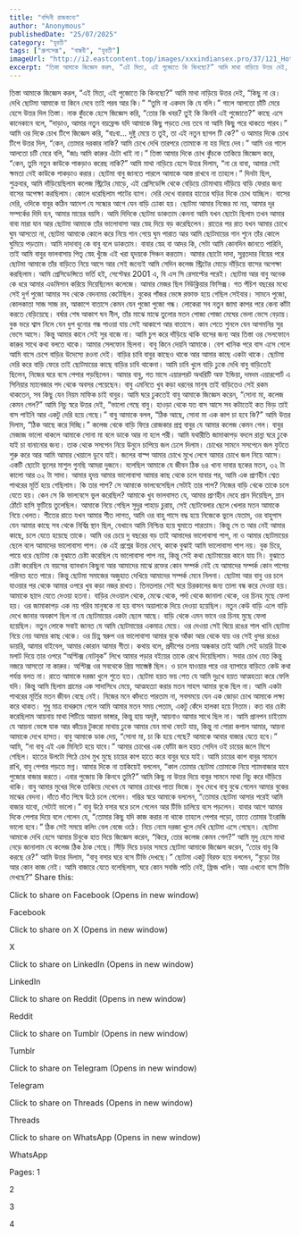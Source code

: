 ```yaml
---
title: "বন্দিনী রাজকন্যে"
author: "Anonymous"
publishedDate: "25/07/2025"
category: "যুবতী"
tags: ["গ্রুপসেক্স", "বান্ধবী", "যুবতী"]
imageUrl: "http://i2.eastcontent.top/images/xxxindiansex.pro/37/121_Hot_indian_minimal.jpg"
excerpt: "তিস্তা আমাকে জিজ্ঞেস করল, “এই মিতা, এই পুজোতে কি কিনছো?” আমি মাথা নাড়িয়ে উত্তর দেই, “কিছু না রে। দেখি ছোটমা আমাকে যা কিনে দেবে তাই পরব আর কি।” “তুমি না একদম কি যে বলি।” গালে আলতো চাঁটি মেরে হেসে উত্..."
---
```


তিস্তা আমাকে জিজ্ঞেস করল, “এই মিতা, এই পুজোতে কি কিনছো?”
আমি মাথা নাড়িয়ে উত্তর দেই, “কিছু না রে। দেখি ছোটমা আমাকে যা কিনে দেবে তাই পরব আর কি।”
“তুমি না একদম কি যে বলি।”
গালে আলতো চাঁটি মেরে হেসে উত্তর দিল তিস্তা।
নাক কুঁচকে হেসে জিজ্ঞেস করি, “তোর কি খবর? তুই কি কিনবি এই পুজোতে?”
কাছে এসে কানেকানে বলে, “দাড়াও, আমার নতুন বয়ফ্রেন্ড যদি আমাকে কিছু পড়তে দেয় তবে না আমি কিছু পরে থাকতে পারব।”
আমি ওর দিকে চোখ টিপে জিজ্ঞেস করি, “বাঃবা… দুষ্টু মেয়ে ত তুই, তা এই নতুন ছাগল টি কে?”
ও আমার দিকে চোখ টিপে উত্তর দিল, “কেন, তোমার দরকার নাকি? আমি চেখে দেখি তারপরে তোমাকে না হয় দিয়ে দেব।”
আমি ওর গালে আলতো চটি মেরে বলি, “জাঃ আমি কারুর এঁটো খাই না।”
তিস্তা আমার দিকে চোখ কুঁচকে তাকিয়ে জিজ্ঞেস করে, “কেন, তুমি নতুন কাউকে পাকড়াও করেছ নাকি?”
আমি মাথা নাড়িয়ে হেসে উত্তর দিলাম, “না রে বাবা, আমার সেই ক্ষমতা নেই কাউকে পাকড়াও করার। ছোটমা বাবু জানতে পারলে আমাকে আস্ত রাখবে না তাহলে।”
দিনটা ছিল, শুক্রবার, আমি দাঁড়িয়েছিলাম কলেজ স্ট্রিটের মোড়ে, এই প্রেসিডেন্সি থেকে বেড়িয়ে চৌমাথায় দাঁড়িয়ে বাড়ি ফেরার জন্য বাসের অপেক্ষা করছিলাম। কোলে ধরেছিলাম পাটের ব্যাগ। দেরি দেখে বারবার হাতের ঘড়ির দিকে চোখ যাচ্ছিল। বাসের দেরি, ওদিকে বাবুর কঠিন আদেশ যে সন্ধ্যের আগে যেন বাড়ি ঢোকা হয়।
ছোটমা আমার নিজের মা নয়, আমার দূর সম্পর্কের দিদি হন, আমার মায়ের বয়সি। আমি দিদিকে ছোটমা ডাকতাম কেননা আমি যখন ছোটো ছিলাম তখন আমার বাবা মারা যান আর ছোটমা আমাকে তাঁর ভালোবাসা আর স্নেহ দিয়ে বড় করেছিলেন। রাতের পর রাত যখন আমার চোখে ঘুম আসতো না, ছোটমা আমাকে কোলে করে নিয়ে গান গেয়ে ঘুম পারাত আর আমি ছোটমায়ের গান শুনে তাঁর কোলে ঘুমিয়ে পড়তাম। আমি দাদাবাবু কে বাবু বলে ডাকতাম। বাবার স্নেহ বা আদর কি, সেটা আমি কোনদিন জানতে পারিনি, তাই আমি বাবুর ভালবাসায় পিতৃ স্নেহ খুঁজে এই খরা হৃদয়কে সিঞ্চন করতাম। আমার ছোটো দাদা, সুব্রতদার বিয়ের পরে ছোটমা আমাকে তাঁর বাড়িতে নিয়ে আসে আর সেই জন্যেই আমি সেদিন কলেজ স্ট্রিটের মোড়ে দাঁড়িয়ে বাসের অপেক্ষা করছিলাম।
আমি প্রেসিডেন্সিতে ভর্তি হই, সেপ্টেম্বর 2001 এ, বি এস সি রেসাল্টের পরেই। ছোটমা আর বাবু অনেক কে ধরে আমার এডমিসান করিয়ে দিয়েছিলেন কলেজে। আমার মেজর ছিল নিউক্লিয়ার ফিসিক্স।
গত পঁচিশ বছরের মধ্যে সেই দুর্গ পুজো আমার সব থেকে বেদনাময় কেটেছিল। বুকের পাঁজর ভেঙ্গে রক্তাক্ত হয়ে গেছিল সেইবার। সামনে পুজো, কোলকাতা সাজ সাজ রব, আকাশে বাতাসে কেমন যেন পুজো পুজো গন্ধ। লোকেরা সব নতুন জামা কাপর পরে কেনা কাঁটা করতে বেড়িয়েছে। বর্ষার শেষ আকাশ ঘন নীল, তাঁর মাঝে মাঝে তুলোর মতন পোজা পোজা মেঘের ভেলা ভেসে বেড়ায়। বুক ভরে শ্বাস নিলে যেন ধুপ ধুনোর গন্ধ পাওয়া যায় সেই আকাশে আর বাতাসে। কান পেতে শুনলে যেন আগমনির সুর ভেসে আসে। কিন্তু আমার কানে সেই সুর বাজে না।
আমি চুপ করে দাঁড়িয়ে থাকি বাসের জন্য আর তিস্তা ওর সেলফোনে কারুর সাথে কথা বলতে থাকে। আমার সেলফোন ছিলনা। বাবু কিনে দেয়নি আমাকে। বেশ খানিক পরে বাস এসে গেলে আমি বাসে চেপে বাড়ির উদেস্যে রওনা দেই।
বাড়ির চাবি বাবুর কাছেও থাকে আর আমার কাছে একটা থাকে। ছোটমা দেরি করে বাড়ি ফেরে তাই ছোটমায়ের কাছে বাড়ির চাবি থাকেনা। আমি চাবি খুলে বাড়ি ঢুকে দেখি বাবু বাড়িতেই ছিলেন, নিজের ঘরে বসে পেপার পড়ছিলেন। আমার বাবু, গত মাসে এয়ারপরট অথরিটি অফ ইন্ডিয়া, দমদম এয়ারপোর্ট এ সিনিয়ার ম্যানেজার পদ থেকে অবসর পেয়েছেন। বাবু এমনিতে খুব কড়া ধরনের মানুষ তাই বাড়িতেও সেই রকম থাকতেন, সব কিছু যেন নিয়ম মাফিক চাই বাবুর।
আমি ঘরে ঢুকতেই বাবু আমাকে জিজ্ঞেস করেন, “সোনা মা, কলেজ কেমন গেল?”
আমি নিচু স্বরে উত্তর দেই, “ভালো গেছে বাবু। হাওড়া থেকে যত বাস আসে সব কটাতেই কত ভিড় তাই বাস পাইনি আর একটু দেরি হয়ে গেছে।”
বাবু আমাকে বলল, “ঠিক আছে, সোনা মা এক কাপ চা হবে কি?”
আমি উত্তর দিলাম, “ঠিক আছে করে দিচ্ছি।”
কলেজ থেকে বাড়ি ফিরে রোজকার প্রশ্ন বাবুর যে আমার কলেজ কেমন গেল। বাবুর মেজাজ ভালো থাকলে আমাকে সোনা মা বলে ডাকে আর না হলে পরী।
আমি যথারীতি জামাকাপড় বদলে রান্না ঘরে ঢুকে যাই চা বানানোর জন্য। তাক থেকে সসপেন নিয়ে উনুনে চাপিয়ে জল ঢেলে দিলাম। চোখের সামনে সসপেনে জল ফুটতে শুরু করে আর আমি আমার খেয়ালে ডুবে যাই। জলের বাস্প আমার চোখে মুখে লেগে আমার চোখে জল নিয়ে আসে। একটি ছোটো ভুলের মাশুল গুনছি আমরা দুজনে। বলেছিল আমাকে যে জীবন ঠিক ৬৪ খানা দাবার ছকের মতন, ৩২ টা কালো আর ৩২ টা সাদা। আমার হৃদয় আমার ভালোবাসা আমার কাছ থেকে চলে যাবার পর, আমি এক প্রাণহীন শ্বেত পাথরের মূর্তি হয়ে গেছিলাম। কি তার পাপ? সে আমাকে ভালবেসেছিল সেটাই তার পাপ? নিজের বাড়ি থেকে তাকে চলে যেতে হয়। কেন সে কি ভালবেসে ভুল করেছিল? আমাকে খুব ভালবাসত যে, আমার প্রাণহীন দেহে প্রান দিয়েছিল, ম্লান ঠোঁটে হাসি ফুটিয়ে তুলেছিল। আমাকে নিয়ে গেছিল সুদুর পাহাড় চুরায়, সেই ছোটবেলার ছেলে খেলার মতন আমাকে নিয়ে খেলত। শীতের রাতে যখন আমার শীত লাগত, আমি ওর বাহু পাসে বদ্ধ হয়ে নিজেকে ভুলে যেতাম, ওর বাহুপাস যেন আমার কাছে সব থেকে নির্বিঘ্ন স্থান ছিল, যেখানে আমি নিশ্চিন্ত হয়ে ঘুমাতে পারতাম। কিন্তু সে ত আর নেই আমার কাছে, চলে যেতে হয়েছে তাকে। আমি ওর চেয়ে দু বছরের বড় তাই আমাদের ভালোবাসা পাপ, না ও আমার ছোটমায়ের ছেলে বলে আমাদের ভালোবাসা পাপ। কে এই প্রশ্নের উত্তর দেবে, কাকে বুঝাই আমি ভালোবাসা পাপ নয়।
বুক চিরে, পায়ে ধরে ছোটমা কে বুঝাতে চেষ্টা করেছিল যে ভালোবাসা পাপ নয়, কিন্তু সেই কথা ছোটমায়ের কানে যায় নি। বুঝাতে চেষ্টা করেছিল যে বয়সের ব্যাবধান কিছুনা আর আমাদের মাঝে রক্তের কোন সম্পর্ক নেই যে আমাদের সম্পর্ক কোন পাপের পরিনত হতে পারে। কিন্তু ছোটমা সমাজের অজুহাত দেখিয়ে আমাদের সম্পর্ক মেনে নিলনা। ছোটমা আর বাবু ওর চলে যাওয়ার পর থেকে আমার ওপরে খুব কড়া নজর রাখত। তিনতলার সেই ঘরে চিরকালের জন্য তালা বন্ধ করে দেওয়া হয়। আমাকে ছাদে যেতে দেওয়া হতনা। বাড়ির দেওয়াল থেকে, মেঝে থেকে, পর্দা থেকে জানালা থেকে, ওর চিনহ মুছে ফেলা হয়। ওর জামাকাপড় এক নয় গরিব মানুষকে না হয় বাসন অয়ালাকে দিয়ে দেওয়া হয়েছিল। নতুন কেউ বাড়ি এলে বাড়ি দেখে জানার অবকাশ ছিল না যে ছোটমায়ের একটা ছেলে আছে। বাড়ি থেকে এমন ভাবে ওর চিনহ মুছে ফেলা হয়েছিল। নতুন লোকে সবাই জানত যে আমি ছোটমায়ের একমাত্র মেয়ে।
ওর দেওয়া সেই ঘিয়ে রঙের শাল খানি ছোটমা নিয়ে নেয় আমার কাছ থেকে। ওর চিহ্ণ স্বরুপ ওর ভালোবাসা আমার বুকে আঁকা আর থেকে যায় ওর সেই ধুসর রঙের ডায়রি, আমার বাইবেল, আমার কোরান আমার গীতা। কথায় বলে, প্রদীপের তলায় অন্ধকার তাই আমি সেই ডায়রি টাকে মলাট দিয়ে তার ওপরে “অপ্টিক্স নোটবুক” লিখে আমার পড়ার বইয়ের তাকে রেখে দিয়েছিলাম। সবার চোখ যেত কিন্তু নজরে আসতো না কারুর। অপ্টিক্স ওর সবথেকে প্রিয় সাব্জেক্ট ছিল।
ও চলে যাওয়ার পরে ওর ব্যাপারে বাড়িতে কেউ কথা পর্যন্ত বলত না। রাতে আমাকে দরজা খুলে শুতে হত। ছোটমা হয়ত ভয় পেত যে আমি দুঃখে হয়ত আত্মহত্যা করে ফেলি যদি। কিন্তু আমি ছিলাম গ্রামের এক সাদাসিধে মেয়ে, আত্মহত্যা করার মতন সাহস আমার বুকে ছিল না। আমি একটা পাথরের মূর্তির মতন জীবন বেছে নেই। নিজের মনে কাঁদতে পারতাম না, সবসময়ে যেন এক জোড়া চোখ আমাকে লক্ষ্য করে থাকত। শুধু মাত্র বাথরুমে গেলে আমি আমার মতন সময় পেতাম, একটু কেঁদে হালকা হয়ে নিতাম। কত বার চেষ্টা করেছিলাম আয়নায় মাথা পিটিয়ে আয়না ভাঙ্গার, কিন্তু হায় অদৃষ্ট, আয়নাও আমার সাথে ছিল না। আমি প্রানপন চাইতাম যে আয়না ভেঙ্গে যাক আর কাঁচের টুকরো মাথায় ঢুকে আমার যেন মাথা ফেটে যায়, কিন্তু না পোরা কপাল আমার, আয়না আমাকে দেখে হাসত।
বাবু আমাকে ডাক দেয়, “সোনা মা, চা কি হয়ে গেছে? আমাকে আবার বাজার যেতে হবে।”
আমি, “না বাবু এই এক মিনিটে হয়ে যাবে।”
আমার চোখের এক ফোঁটা জল হয়ত সেদিন ওই চায়ের জলে মিশে গেছিল। হাতের উলটো পিঠে চোখ মুখ মুছে চায়ের কাপ হাতে করে বাবুর ঘরে যাই। আমি চায়ের কাপ বাবুর সামনে রাখি, বাবু পেপার পড়তে মগ্ন।
আমার দিকে না তাকিয়েই বললেন, “কাল তোমার ছোটমা তোমাকে নিয়ে শ্যামবাজার যাবে পুজোর বাজার করতে। এবার পুজোয় কি কিনবে তুমি?”
আমি কিছু না উত্তর দিয়ে বাবুর সামনে মাথা নিচু করে দাঁড়িয়ে থাকি। বাবু আমার মুখের দিকে তাকিয়ে দেখেন যে আমার চোখের পাতা ভিজে। মুখ দেখে বাবু বুঝে গেলেন আমার বুকের মাঝের বেদনা। দাঁতে দাঁত পিষে উঠে চলে গেলেন।
গম্ভির স্বরে আমাকে বললেন, “তোমার ছোটমা আসার পরেই আমি বাজার যাবো, সেটাই ভালো।”
বাবু উঠে বসার ঘরে চলে গেলেন আর টিভি চালিয়ে বসে পড়লেন। যাবার আগে আমার দিকে পেপার দিয়ে বলে গেলেন যে, “তোমার কিছু যদি কাজ করার না থাকে তাহলে পেপার পড়ো, তাতে তোমার ইংরাজি ভালো হবে।”
ঠিক সেই সময়ে কলিং বেল বেজে ওঠে। নিচে নেমে দরজা খুলে দেখি ছোটমা এসে গেছেন। ছোটমা আমাকে দেখি হেসে আমার চিবুকে হাত দিয়ে জিজ্ঞেস করেন, “কিরে, তোর কলেজ কেমন গেল?”
আমি মৃদু হেসে মাথা নেড়ে জানালাম যে কলেজ ঠিক ঠাক গেছে।
সিঁড়ি দিয়ে চড়ার সময়ে ছোটমা আমাকে জিজ্ঞেস করেন, “তোর বাবু কি করছে রে?”
আমি উত্তর দিলাম, “বাবু বসার ঘরে বসে টিভি দেখছে।”
ছোটমা একটু বিরক্ত হয়ে বললেন, “বুড়ো টার আর কোন কাজ নেই। আমি বাজারে যেতে বলেছিলাম, ঘরে কোন সবজি পাতি নেই, ফ্রিজ খালি। আর এখনো বসে টিভি দেখছে?”
Share this:


Click to share on Facebook (Opens in new window)


Facebook




Click to share on X (Opens in new window)


X




Click to share on LinkedIn (Opens in new window)


LinkedIn




Click to share on Reddit (Opens in new window)


Reddit




Click to share on Tumblr (Opens in new window)


Tumblr




Click to share on Telegram (Opens in new window)


Telegram




Click to share on Threads (Opens in new window)


Threads




Click to share on WhatsApp (Opens in new window)


WhatsApp


Pages: 
1
 
2
 
3
 
4
